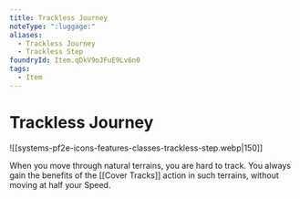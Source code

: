 ```yaml
---
title: Trackless Journey
noteType: ":luggage:"
aliases:
  - Trackless Journey
  - Trackless Step
foundryId: Item.qDkV9oJFuE9Lv6n0
tags:
  - Item
---
```


# Trackless Journey
![[systems-pf2e-icons-features-classes-trackless-step.webp|150]]

When you move through natural terrains, you are hard to track. You always gain the benefits of the [[Cover Tracks]] action in such terrains, without moving at half your Speed.

